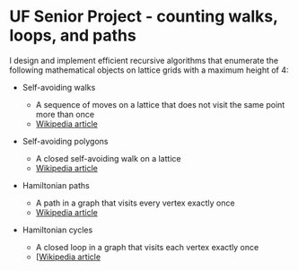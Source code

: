 # UF Senior Project - counting walks, loops, and paths

I design and implement efficient recursive algorithms that enumerate the following mathematical objects on lattice grids with a maximum height of 4:

* Self-avoiding walks
  * A sequence of moves on a lattice that does not visit the same point more than once
  * [Wikipedia article](https://en.wikipedia.org/wiki/Self-avoiding_walk)

* Self-avoiding polygons
  * A closed self-avoiding walk on a lattice
  * [Wikipedia article]([https://en.wikipedia.org/wiki/Hamiltonian_path](https://mathworld.wolfram.com/Self-AvoidingPolygon.html#:~:text=A%20lattice%20polygon%20consisting%20of,defined%20for%20self%2Davoiding%20polygons.))
 
* Hamiltonian paths
  * A path in a graph that visits every vertex exactly once
  * [Wikipedia article](https://en.wikipedia.org/wiki/Hamiltonian_path)

* Hamiltonian cycles
  * A closed loop in a graph that visits each vertex exactly once
  * [[Wikipedia article](https://en.wikipedia.org/wiki/Hamiltonian_path](https://mathworld.wolfram.com/HamiltonianCycle.html#:~:text=A%20Hamiltonian%20cycle%2C%20also%20called,to%20be%20a%20Hamiltonian%20graph.))

